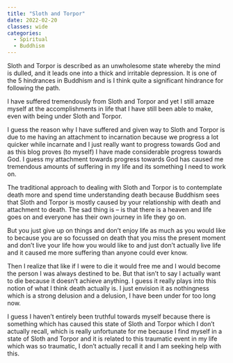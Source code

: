```yaml
---
title: "Sloth and Torpor"
date: 2022-02-20
classes: wide
categories:
  - Spiritual 
  - Buddhism
---
```


Sloth and Torpor is described as an unwholesome state whereby the mind is dulled, and it leads one into a thick and irritable depression. It is one of the 5 hindrances in Buddhism and is I think quite a significant hindrance for following the path.

I have suffered tremendously from Sloth and Torpor and yet I still amaze myself at the accomplishments in life that I have still been able to make, even with being under Sloth and Torpor. 

I guess the reason why I have suffered and given way to Sloth and Torpor is due to me having an attachment to incarnation because we progress a lot quicker while incarnate and I just really want to progress towards God and as this blog proves (to myself) I have made considerable progress towards God. I guess my attachment towards progress towards God has caused me tremendous amounts of suffering in my life and its something I need to work on. 

The traditional approach to dealing with Sloth and Torpor is to contemplate death more and spend time understanding death because Buddhism sees that Sloth and Torpor is mostly caused by your relationship with death and attachment to death. The sad thing is – is that there is a heaven and life goes on and everyone has their own journey in life they go on. 

But you just give up on things and don’t enjoy life as much as you would like to because you are so focussed on death that you miss the present moment and don’t live your life how you would like to and just don’t actually live life and it caused me more suffering than anyone could ever know. 

Then I realize that like if I were to die it would free me and I would become the person I was always destined to be. But that isn’t to say I actually want to die because it doesn’t achieve anything. I guess it really plays into this notion of what I think death actually is. I just envision it as nothingness which is a strong delusion and a delusion, I have been under for too long now. 

I guess I haven’t entirely been truthful towards myself because there is something which has caused this state of Sloth and Torpor which I don’t actually recall, which is really unfortunate for me because I find myself in a state of Sloth and Torpor and it is related to this traumatic event in my life which was so traumatic, I don’t actually recall it and I am seeking help with this. 



